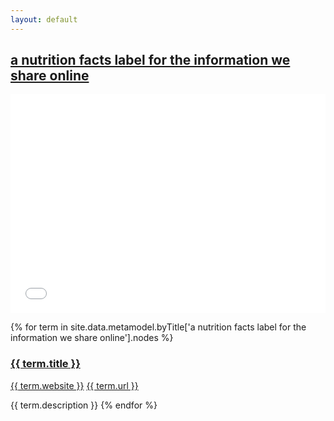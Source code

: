 ```yaml
---
layout: default
---
```

<style>
.initial-content {
  padding-left:5%;
  padding-right:25px;
}
iframe {
  background: url('/loader.jpg') no-repeat center top;
  background-size: 150px 150px;
  min-height: 350px;
}
</style>

## <a href='/_pages/embed?t=a nutrition facts label for the information we share online'>a nutrition facts label for the information we share online</a>

<iframe style='border:0px;background=white;' width='100%' src='{{site.data.urls.unitiddler}}/#a nutrition facts label for the information we share online'></iframe>

{% for term in site.data.metamodel.byTitle['a nutrition facts label for the information we share online'].nodes %}
### <a href='/_pages/embed?t={{ term.title | url_encode }}'>{{ term.title }}</a>

<a href='{{ term.website | url_encode }}'>{{ term.website }}</a>
<a href='{{ term.url | url_encode }}'>{{ term.url }}</a>

{{ term.description }}
{% endfor %}
